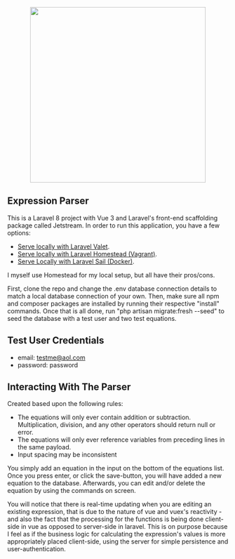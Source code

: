 <p align="center"><a href="https://laravel.com" target="_blank"><img src="https://raw.githubusercontent.com/laravel/art/master/logo-lockup/5%20SVG/2%20CMYK/1%20Full%20Color/laravel-logolockup-cmyk-red.svg" width="400"></a></p>

## Expression Parser

This is a Laravel 8 project with Vue 3 and Laravel's front-end scaffolding package called Jetstream. In order to run this application, you have a few options:

- [Serve locally with Laravel Valet](https://laravel.com/docs/8.x/valet).
- [Serve locally with Laravel Homestead (Vagrant)](https://laravel.com/docs/8.x/homestead).
- [Serve Locally with Laravel Sail (Docker)](https://laravel.com/docs/8.x/sail).

I myself use Homestead for my local setup, but all have their pros/cons.

First, clone the repo and change the .env database connection details to match a local database connection of your own.
Then, make sure all npm and composer packages are installed by running their respective "install" commands.
Once that is all done, run "php artisan migrate:fresh --seed" to seed the database with a test user and two test equations.

## Test User Credentials
- email: testme@aol.com
- password: password

## Interacting With The Parser

Created based upon the following rules:
- The equations will only ever contain addition or subtraction. Multiplication, division, and any other 
    operators should return null or error. 
- The equations will only ever reference variables from preceding lines in the same payload.
- Input spacing may be inconsistent

You simply add an equation in the input on the bottom of the equations list. Once you press enter, or click the save-button, you will have added a new equation to the database.
Afterwards, you can edit and/or delete the equation by using the commands on screen.

You will notice that there is real-time updating when you are editing an existing expression, that is due to the nature of vue and vuex's reactivity - and also the fact that the
processing for the functions is being done client-side in vue as opposed to server-side in laravel. This is on purpose because I feel as if the business logic for calculating
the expression's values is more appropriately placed client-side, using the server for simple persistence and user-authentication.